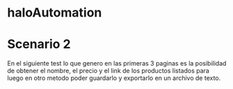 # haloAutomation

# Scenario 2 

En el siguiente test lo que genero en las primeras 3 paginas es la posibilidad de obtener el nombre, el precio y el link de los productos listados para luego en otro metodo poder guardarlo y exportarlo en un archivo de texto.
